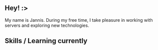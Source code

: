 ## Hey! :>

My name is Jannis. During my free time, I take pleasure in working with servers and exploring new technologies.

## Skills / Learning currently
